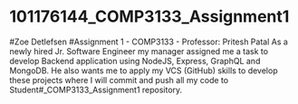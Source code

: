 # 101176144_COMP3133_Assignment1
#Zoe Detlefsen
#Assignment 1 - COMP3133 - Professor: Pritesh Patal
As a newly hired Jr. Software Engineer my manager assigned me a task to 
develop Backend application using NodeJS, Express, GraphQL and 
MongoDB. He also wants me to apply my VCS (GitHub) skills to develop these 
projects where I will commit and push all my code to 
Student#_COMP3133_Assignment1 repository.
